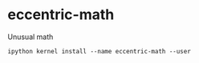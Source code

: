 # eccentric-math
Unusual math

```commandline
ipython kernel install --name eccentric-math --user
```